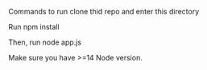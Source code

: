 Commands to run
clone thid repo and enter this directory

Run npm install 

Then, run node app.js 

Make sure you have >=14 Node version.
